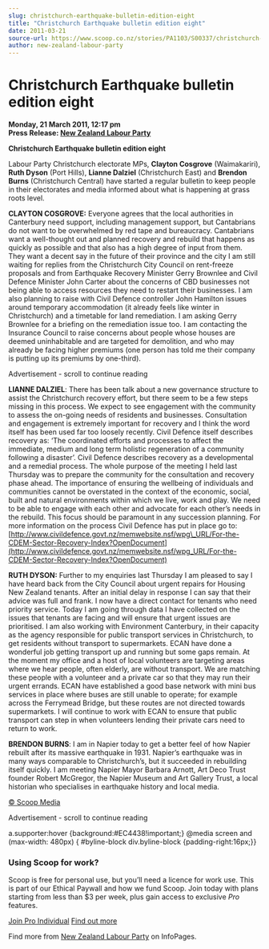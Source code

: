 ```yaml
---
slug: christchurch-earthquake-bulletin-edition-eight
title: "Christchurch Earthquake bulletin edition eight"
date: 2011-03-21
source-url: https://www.scoop.co.nz/stories/PA1103/S00337/christchurch-earthquake-bulletin-edition-eight.htm
author: new-zealand-labour-party
---
```

Christchurch Earthquake bulletin edition eight
==============================================

**Monday, 21 March 2011, 12:17 pm**  
**Press Release: [New Zealand Labour Party](https://info.scoop.co.nz/New_Zealand_Labour_Party)**

**Christchurch Earthquake bulletin edition eight**

Labour Party Christchurch electorate MPs, **Clayton Cosgrove** (Waimakariri), **Ruth Dyson** (Port Hills), **Lianne Dalziel** (Christchurch East) and **Brendon Burns** (Christchurch Central) have started a regular bulletin to keep people in their electorates and media informed about what is happening at grass roots level.

**CLAYTON COSGROVE:** Everyone agrees that the local authorities in Canterbury need support, including management support, but Cantabrians do not want to be overwhelmed by red tape and bureaucracy. Cantabrians want a well-thought out and planned recovery and rebuild that happens as quickly as possible and that also has a high degree of input from them. They want a decent say in the future of their province and the city I am still waiting for replies from the Christchurch City Council on rent-freeze proposals and from Earthquake Recovery Minister Gerry Brownlee and Civil Defence Minister John Carter about the concerns of CBD businesses not being able to access resources they need to restart their businesses. I am also planning to raise with Civil Defence controller John Hamilton issues around temporary accommodation (it already feels like winter in Christchurch) and a timetable for land remediation. I am asking Gerry Brownlee for a briefing on the remediation issue too. I am contacting the Insurance Council to raise concerns about people whose houses are deemed uninhabitable and are targeted for demolition, and who may already be facing higher premiums (one person has told me their company is putting up its premiums by one-third).

Advertisement - scroll to continue reading





**LIANNE DALZIEL**: There has been talk about a new governance structure to assist the Christchurch recovery effort, but there seem to be a few steps missing in this process. We expect to see engagement with the community to assess the on-going needs of residents and businesses. Consultation and engagement is extremely important for recovery and I think the word itself has been used far too loosely recently. Civil Defence itself describes recovery as: ‘The coordinated efforts and processes to affect the immediate, medium and long term holistic regeneration of a community following a disaster’. Civil Defence describes recovery as a developmental and a remedial process. The whole purpose of the meeting I held last Thursday was to prepare the community for the consultation and recovery phase ahead. The importance of ensuring the wellbeing of individuals and communities cannot be overstated in the context of the economic, social, built and natural environments within which we live, work and play. We need to be able to engage with each other and advocate for each other’s needs in the rebuild. This focus should be paramount in any succession planning. For more information on the process Civil Defence has put in place go to: [http://www.civildefence.govt.nz/memwebsite.nsf/wpg\_URL/For-the-CDEM-Sector-Recovery-Index?OpenDocument](http://www.civildefence.govt.nz/memwebsite.nsf/wpg_URL/For-the-CDEM-Sector-Recovery-Index?OpenDocument)

**RUTH DYSON:** Further to my enquiries last Thursday I am pleased to say I have heard back from the City Council about urgent repairs for Housing New Zealand tenants. After an initial delay in response I can say that their advice was full and frank. I now have a direct contact for tenants who need priority service. Today I am going through data I have collected on the issues that tenants are facing and will ensure that urgent issues are prioritised. I am also working with Environment Canterbury, in their capacity as the agency responsible for public transport services in Christchurch, to get residents without transport to supermarkets. ECAN have done a wonderful job getting transport up and running but some gaps remain. At the moment my office and a host of local volunteers are targeting areas where we hear people, often elderly, are without transport. We are matching these people with a volunteer and a private car so that they may run their urgent errands. ECAN have established a good base network with mini bus services in place where buses are still unable to operate; for example across the Ferrymead Bridge, but these routes are not directed towards supermarkets. I will continue to work with ECAN to ensure that public transport can step in when volunteers lending their private cars need to return to work.

**BRENDON BURNS**: I am in Napier today to get a better feel of how Napier rebuilt after its massive earthquake in 1931. Napier’s earthquake was in many ways comparable to Christchurch’s, but it succeeded in rebuilding itself quickly. I am meeting Napier Mayor Barbara Arnott, Art Deco Trust founder Robert McGregor, the Napier Museum and Art Gallery Trust, a local historian who specialises in earthquake history and local media.

[© Scoop Media](http://www.scoop.co.nz/about/terms.html)  

Advertisement - scroll to continue reading



a.supporter:hover {background:#EC4438!important;} @media screen and (max-width: 480px) { #byline-block div.byline-block {padding-right:16px;}}

### Using Scoop for work?

Scoop is free for personal use, but you’ll need a licence for work use. This is part of our Ethical Paywall and how we fund Scoop. Join today with plans starting from less than $3 per week, plus gain access to exclusive _Pro_ features.  
  
[Join Pro Individual](https://pro.scoop.co.nz/Individual/?from=ProIn24) [Find out more](https://pro.scoop.co.nz/using-scoop-for-work/?from=ProIn24)

Find more from [New Zealand Labour Party](https://info.scoop.co.nz/New_Zealand_Labour_Party) on InfoPages.